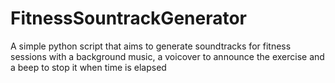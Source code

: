 # FitnessSountrackGenerator
A simple python script that aims to generate soundtracks for fitness sessions with a background music, a voicover to announce the exercise and a beep to stop it when time is elapsed

